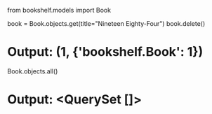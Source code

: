 from bookshelf.models import Book

book = Book.objects.get(title="Nineteen Eighty-Four")
book.delete()

# Output: (1, {'bookshelf.Book': 1})

Book.objects.all()

# Output: <QuerySet []>
